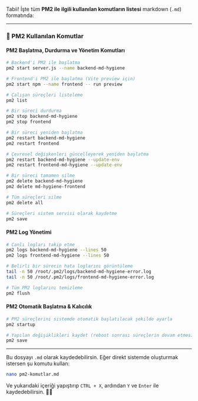 Tabii! İşte tüm **PM2 ile ilgili kullanılan komutların listesi** markdown (`.md`) formatında:  

---
### **📌 PM2 Kullanılan Komutlar**
#### **PM2 Başlatma, Durdurma ve Yönetim Komutları**
```bash
# Backend'i PM2 ile başlatma
pm2 start server.js --name backend-md-hygiene  

# Frontend'i PM2 ile başlatma (Vite preview için)
pm2 start npm --name frontend -- run preview

# Çalışan süreçleri listeleme
pm2 list

# Bir süreci durdurma
pm2 stop backend-md-hygiene
pm2 stop frontend

# Bir süreci yeniden başlatma
pm2 restart backend-md-hygiene
pm2 restart frontend

# Çevresel değişkenleri güncelleyerek yeniden başlatma
pm2 restart backend-md-hygiene --update-env
pm2 restart frontend-md-hygiene --update-env

# Bir süreci tamamen silme
pm2 delete backend-md-hygiene
pm2 delete md-hygiene-frontend

# Tüm süreçleri silme
pm2 delete all

# Süreçleri sistem servisi olarak kaydetme
pm2 save
```

#### **PM2 Log Yönetimi**
```bash
# Canlı logları takip etme
pm2 logs backend-md-hygiene --lines 50
pm2 logs frontend-md-hygiene --lines 50

# Belirli bir sürecin hata loglarını görüntüleme
tail -n 50 /root/.pm2/logs/backend-md-hygiene-error.log
tail -n 50 /root/.pm2/logs/frontend-md-hygiene-error.log

# Tüm PM2 loglarını temizleme
pm2 flush
```

#### **PM2 Otomatik Başlatma & Kalıcılık**
```bash
# PM2 süreçlerini sistemde otomatik başlatılacak şekilde ayarla
pm2 startup

# Yapılan değişiklikleri kaydet (reboot sonrası süreçlerin devam etmesi için)
pm2 save
```

---
Bu dosyayı `.md` olarak kaydedebilirsin. Eğer direkt sistemde oluşturmak istersen şu komutu kullan:

```bash
nano pm2-komutlar.md
```
Ve yukarıdaki içeriği yapıştırıp `CTRL + X`, ardından `Y` ve `Enter` ile kaydedebilirsin. 🚀😎
